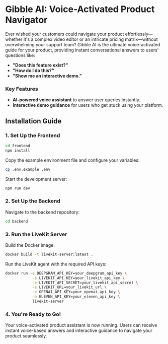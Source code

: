 # Gibble AI: Voice-Activated Product Navigator

Ever wished your customers could navigate your product effortlessly—whether it's a complex video editor or an intricate pricing matrix—without overwhelming your support team? Gibble AI is the ultimate voice-activated guide for your product, providing instant conversational answers to users' questions like:
- **"Does this feature exist?"**
- **"How do I do this?"**
- **"Show me an interactive demo."**

### Key Features
- **AI-powered voice assistant** to answer user queries instantly.
- **Interactive demo guidance** for users who get stuck using your platform.

## Installation Guide

### 1. Set Up the Frontend
```bash
cd frontend
npm install
```

Copy the example environment file and configure your variables:
```bash
cp .env.example .env
```

Start the development server:
```bash
npm run dev
```

### 2. Set Up the Backend
Navigate to the backend repository:
```bash
cd backend
```

### 3. Run the LiveKit Server
Build the Docker image:
```bash
docker build -t livekit-server:latest .
```

Run the LiveKit agent with the required API keys:
```bash
docker run -e DEEPGRAM_API_KEY=your_deepgram_api_key \
            -e LIVEKIT_API_KEY=your_livekit_api_key \
            -e LIVEKIT_API_SECRET=your_livekit_api_secret \
            -e LIVEKIT_URL=your_livekit_url \
            -e OPENAI_API_KEY=your_openai_api_key \
            -e ELEVEN_API_KEY=your_eleven_api_key \
            livekit-server
```

### 4. You're Ready to Go!
Your voice-activated product assistant is now running. Users can receive instant voice-based answers and interactive guidance to navigate your product seamlessly.


